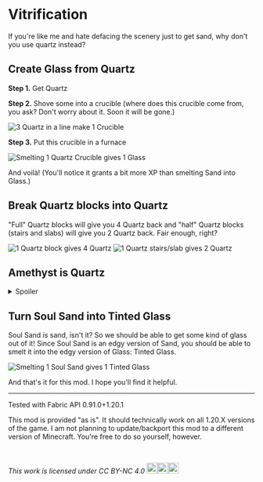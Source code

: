 # Vitrification

If you're like me and hate defacing the scenery just to get sand, why don't you use quartz instead?

## Create Glass from Quartz

**Step 1.** Get Quartz

**Step 2.** Shove some into a crucible (where does this crucible come from, you ask? Don't worry about it. Soon it will be gone.)

![3 Quartz in a line make 1 Crucible](https://cdn.modrinth.com/data/GoXq0Lhf/images/dd94141c30fdc699a3c4c28fb1c52ffff58cf27a.png)

**Step 3.** Put this crucible in a furnace

![Smelting 1 Quartz Crucible gives 1 Glass](https://cdn.modrinth.com/data/GoXq0Lhf/images/d5ec113a30982e9cc6c27cb98beeca3b8f60ab63.png)

And voilà! (You'll notice it grants a bit more XP than smelting Sand into Glass.)

## Break Quartz blocks into Quartz

"Full" Quartz blocks will give you 4 Quartz back and "half" Quartz blocks (stairs and slabs) will give you 2 Quartz back. Fair enough, right?

![1 Quartz block gives 4 Quartz](https://cdn.modrinth.com/data/GoXq0Lhf/images/93b26fd3dd8ea7ba86330626f9cb3cfad1208e9f.png) ![1 Quartz stairs/slab gives 2 Quartz](https://cdn.modrinth.com/data/GoXq0Lhf/images/804ca314643e45784292a3b22ba6ca6a8f205246.png)

## Amethyst is Quartz
<details>
<summary>Spoiler</summary>
And therefore, you should be able to get Glass from it. Purple Glass!

![3 Amethyst Shards in a row give 1 Amethyst Crucible](https://cdn.modrinth.com/data/GoXq0Lhf/images/a2d28c9aebe321c7dacf824d7ff0e7e88a93f49b.png) ![Smelting Amethyst Crucibles give you Purple Glass](https://cdn.modrinth.com/data/GoXq0Lhf/images/30782a26f033f65544c3ebfd9ad35157f03d96d0.png)

But if you'd like, you can also mix and match Amethyst Shards with Quartz. Using 2 Amethyst Shards with 1 Quartz will allow you to create Magenta Glass:

![2 Amethyst Shards + 1 Quartz = 1 Magenta Crucible](https://cdn.modrinth.com/data/GoXq0Lhf/images/100969963a8239bc3fe47aa06665af3f141dcf22.png) ![Smelting Magenta Crucibles gives you Magenta Glass](https://cdn.modrinth.com/data/GoXq0Lhf/images/66454873fe8c0fa86186c3aa83b4c636f3fb742d.png)

Whereas using 2 Quartz with 1 Amethyst Shard will allow you to create Pink Glass:

![2 Quartz + 1 Amethyst Shard = 1 Pink Crucible](https://cdn.modrinth.com/data/GoXq0Lhf/images/b73c4338354d8dae521aa20feddd6e76000bc786.png) ![Smelting Pink Crucibles will create Pink Glass](https://cdn.modrinth.com/data/GoXq0Lhf/images/31f260e471b08b2f49eb27424aef9729032554cd.png)

## Break Amethyst Blocks into Amethyst Shards

You don't need to place Amethyst Blocks down to break them with your pickaxe anymore:

![1 Amethyst Block = 4 Amethyst Shards](https://cdn.modrinth.com/data/GoXq0Lhf/images/ba9d122fd85d2ab95442d8a40b2ec009607487b1.png)
</details>

## Turn Soul Sand into Tinted Glass

Soul Sand _is_ sand, isn't it? So we should be able to get some kind of glass out of it! Since Soul Sand is an edgy version of Sand, you should be able to smelt it into the edgy version of Glass: Tinted Glass.

![Smelting 1 Soul Sand gives 1 Tinted Glass](https://cdn.modrinth.com/data/GoXq0Lhf/images/b8c0e7ef57e151ab61447bb1b0513afc0a14b2c3.png)

And that's it for this mod. I hope you'll find it helpful.


---


Tested with Fabric API 0.91.0+1.20.1

This mod is provided "as is". It should technically work on all 1.20.X versions of the game. I am not planning to update/backport this mod to a different version of Minecraft. You're free to do so yourself, however.

&nbsp;

<i><p xmlns:cc="http://creativecommons.org/ns#">This work is licensed under <a href="http://creativecommons.org/licenses/by-nc/4.0/" target="_blank" rel="license noopener noreferrer" style="text-decoration: none">CC BY-NC 4.0&nbsp;<img style="height:22px;" src="https://mirrors.creativecommons.org/presskit/icons/cc.svg?ref=chooser-v1"><img style="height:22px;" src="https://mirrors.creativecommons.org/presskit/icons/by.svg?ref=chooser-v1"><img style="height:22px;" src="https://mirrors.creativecommons.org/presskit/icons/nc.svg?ref=chooser-v1"></a></p></i>